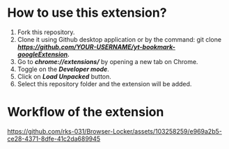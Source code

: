 # How to use this extension?

1. Fork this repository.
2. Clone it using Github desktop application or by the command: git clone ***https://github.com/YOUR-USERNAME/yt-bookmark-googleExtension.***
3. Go to **_chrome://extensions/_** by opening a new tab on Chrome.
4. Toggle on the **_Developer mode_**.
5. Click on **_Load Unpacked_** button.
6. Select this repository folder and the extension will be added.

# Workflow of the extension

https://github.com/rks-031/Browser-Locker/assets/103258259/e969a2b5-ce28-4371-8dfe-41c2da689945



